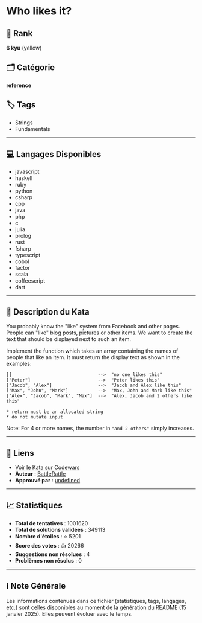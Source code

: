 # Who likes it?

## 🏅 Rank
**6 kyu** (yellow)

## 🗂️ Catégorie
**reference**

## 🏷️ Tags
- Strings
- Fundamentals

---

## 💻 Langages Disponibles
- javascript
- haskell
- ruby
- python
- csharp
- cpp
- java
- php
- c
- julia
- prolog
- rust
- fsharp
- typescript
- cobol
- factor
- scala
- coffeescript
- dart

---

## 📜 Description du Kata

You probably know the "like" system from Facebook and other pages. People can "like" blog posts, pictures or other items. We want to create the text that should be displayed next to such an item.

Implement the function which takes an array containing the names of people that like an item. It must return the display text as shown in the examples:

```
[]                                -->  "no one likes this"
["Peter"]                         -->  "Peter likes this"
["Jacob", "Alex"]                 -->  "Jacob and Alex like this"
["Max", "John", "Mark"]           -->  "Max, John and Mark like this"
["Alex", "Jacob", "Mark", "Max"]  -->  "Alex, Jacob and 2 others like this"
```


```if:c
* return must be an allocated string
* do not mutate input
```

Note: For 4 or more names, the number in `"and 2 others"` simply increases.


---

## 🔗 Liens
- [Voir le Kata sur Codewars](https://www.codewars.com/kata/5266876b8f4bf2da9b000362)
- **Auteur** : [BattleRattle](https://www.codewars.com/users/BattleRattle)
- **Approuvé par** : [undefined](undefined)

---

## 📈 Statistiques
- **Total de tentatives** : 1001620
- **Total de solutions validées** : 349113
- **Nombre d'étoiles** : ⭐ 5201
- **Score des votes** : 👍 20266
- **Suggestions non résolues** : 4
- **Problèmes non résolus** : 0

---

## ℹ️ Note Générale
Les informations contenues dans ce fichier (statistiques, tags, langages, etc.) sont celles disponibles au moment de la génération du README (15 janvier 2025). Elles peuvent évoluer avec le temps.
